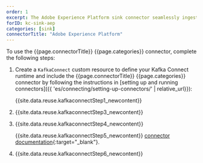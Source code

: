 ```yaml
---
order: 1
excerpt: The Adobe Experience Platform sink connector seamlessly ingests events from your Kafka topics into the Adobe Experience Platform.
forID: kc-sink-aep
categories: [sink]
connectorTitle: "Adobe Experience Platform"
---
```


To use the {{page.connectorTitle}} {{page.categories}} connector, complete the following steps:

1. Create a `KafkaConnect` custom resource to define your Kafka Connect runtime and include the {{page.connectorTitle}} {{page.categories}} connector by following the instructions in [setting up and running connectors]({{ 'es/connecting/setting-up-connectors/' | relative_url}}):

   {{site.data.reuse.kafkaconnectStep1_newcontent}}

2. {{site.data.reuse.kafkaconnectStep3_newcontent}}  

3. {{site.data.reuse.kafkaconnectStep4_newcontent}}
   
   {{site.data.reuse.kafkaconnectStep5_newcontent}} [connector documentation](https://github.com/adobe/experience-platform-streaming-connect/blob/master/DEVELOPER_GUIDE.md#configuration-options){:target="_blank"}.         

4. {{site.data.reuse.kafkaconnectStep6_newcontent}}
